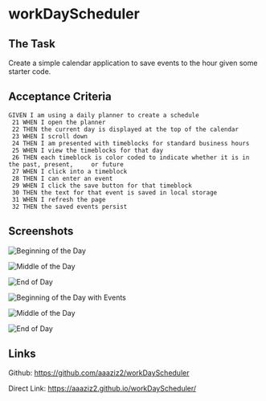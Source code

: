 # workDayScheduler

## The Task

Create a simple calendar application to save events to the hour given some starter code.

## Acceptance Criteria

```
GIVEN I am using a daily planner to create a schedule
 21 WHEN I open the planner
 22 THEN the current day is displayed at the top of the calendar
 23 WHEN I scroll down
 24 THEN I am presented with timeblocks for standard business hours
 25 WHEN I view the timeblocks for that day
 26 THEN each timeblock is color coded to indicate whether it is in the past, present,     or future
 27 WHEN I click into a timeblock
 28 THEN I can enter an event
 29 WHEN I click the save button for that timeblock
 30 THEN the text for that event is saved in local storage
 31 WHEN I refresh the page
 32 THEN the saved events persist
```

## Screenshots

![Beginning of the Day](./images/start.png)

![Middle of the Day](./images/noon.png)

![End of Day](./images/end.png)

![Beginning of the Day with Events](./images/startEvents.png)

![Middle of the Day](./images/noonEvents.png)

![End of Day](./images/endEvents.png)

## Links

Github: https://github.com/aaaziz2/workDayScheduler

Direct Link: https://aaaziz2.github.io/workDayScheduler/